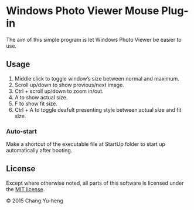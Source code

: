 # Windows Photo Viewer Mouse Plug-in #

The aim of this simple program is let Windows Photo Viewer be easier to use.

## Usage ##

1. Middle click to toggle window’s size between normal and maximum.
2. Scroll up/down to show previous/next image.
3. Ctrl + scroll up/down to zoom in/out.
4. A to show actual size.
5. F to show fit size.
6. Ctrl + A to toggle deafult presenting style between actual size and fit size.

### Auto-start ###

Make a shortcut of the executable file at StartUp folder to start up automatically after booting.

## License

Except where otherwise noted, all parts of this software is licensed under the
[MIT license](http://opensource.org/licenses/MIT).

© 2015 Chang Yu-heng
